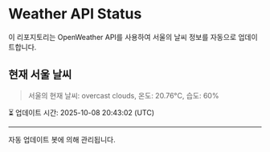 
# Weather API Status

이 리포지토리는 OpenWeather API를 사용하여 서울의 날씨 정보를 자동으로 업데이트합니다.

## 현재 서울 날씨
> 서울의 현재 날씨: overcast clouds, 온도: 20.76°C, 습도: 60%

⏳ 업데이트 시간: 2025-10-08 20:43:02 (UTC)

---
자동 업데이트 봇에 의해 관리됩니다.
